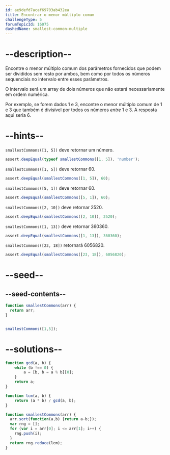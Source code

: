 ```yaml
---
id: ae9defd7acaf69703ab432ea
title: Encontrar o menor múltiplo comum
challengeType: 5
forumTopicId: 16075
dashedName: smallest-common-multiple
---
```


# --description--

Encontre o menor múltiplo comum dos parâmetros fornecidos que podem ser divididos sem resto por ambos, bem como por todos os números sequenciais no intervalo entre esses parâmetros.

O intervalo será um array de dois números que não estará necessariamente em ordem numérica.

Por exemplo, se forem dados 1 e 3, encontre o menor múltiplo comum de 1 e 3 que também é divisível por todos os números *entre* 1 e 3. A resposta aqui seria 6.

# --hints--

`smallestCommons([1, 5])` deve retornar um número.

```js
assert.deepEqual(typeof smallestCommons([1, 5]), 'number');
```

`smallestCommons([1, 5])` deve retornar 60.

```js
assert.deepEqual(smallestCommons([1, 5]), 60);
```

`smallestCommons([5, 1])` deve retornar 60.

```js
assert.deepEqual(smallestCommons([5, 1]), 60);
```

`smallestCommons([2, 10])` deve retornar 2520.

```js
assert.deepEqual(smallestCommons([2, 10]), 2520);
```

`smallestCommons([1, 13])` deve retornar 360360.

```js
assert.deepEqual(smallestCommons([1, 13]), 360360);
```

`smallestCommons([23, 18])` retornará 6056820.

```js
assert.deepEqual(smallestCommons([23, 18]), 6056820);
```

# --seed--

## --seed-contents--

```js
function smallestCommons(arr) {
  return arr;
}


smallestCommons([1,5]);
```

# --solutions--

```js
function gcd(a, b) {
    while (b !== 0) {
        a = [b, b = a % b][0];
    }
    return a;
}

function lcm(a, b) {
    return (a * b) / gcd(a, b);
}

function smallestCommons(arr) {
  arr.sort(function(a,b) {return a-b;});
  var rng = [];
  for (var i = arr[0]; i <= arr[1]; i++) {
    rng.push(i);
  }
  return rng.reduce(lcm);
}
```
